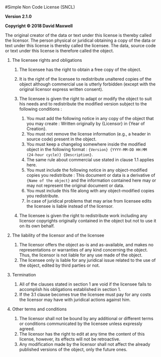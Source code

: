 #Simple Non Code License (SNCL)

**Version 2.1.0**

**Copyright © 2018 David Maxwell**

The original creator of the data or text under this license is thereby called the licensor.
The person physical or juridical obtaining a copy of the data or text under this license is thereby called the licensee.
The data, source code or text under this license is therefore called the object.

1. The licensee rights and obligations

	1. The licensee has the right to obtain a free copy of the object.
	2. It is the right of the licensee to redistribute unaltered copies of the object although commercial use is utterly forbidden (except with the original licensor express written consent).
	3. The licensee is given the right to adapt or modify the object to suit his needs and to redistribute the modified version subject to the following conditions :
		
		1. You must add the following notice in any copy of the object that you may create : Written originally by {Licensor} in {Year of Creation}.
		2. You must not remove the license information (e.g., a header in source code) present in the object.
		3. You must keep a changelog somewhere inside the modified object in the following format : `{Version} {YYYY-MM-DD HH:MM (24-hour cycle)} {Description}`.
		4. The same rule about commercial use stated in clause 1.1 applies here.
		5. You must include the following notice in any object-modified copies you redistribute : This document or data is a derivative of `{Name of the object}` and the information contained here may or may not represent the original document or data.
		6. You must include this file along with any object-modified copies you redistribute.
		7. In case of juridical problems that may arise from licensee edits the licensee is liable instead of the licensor.
	
	4. The licensee is given the right to redistribute work including any licensor copyrights originally contained in the object but not to use it on its own behalf.

2. The liability of the licensor and of the licensee

	1. The licensor offers the object as-is and as-available, and makes no representations or warranties of any kind concerning the object. Thus, the licensor is not liable for any use made of the object.
	2. The licensee only is liable for any juridical issue related to the use of the object, edited by third parties or not.
	
3. Termination

	1. All of the clauses stated in section 1 are void if the licensee fails to accomplish his obligations established in section 1.
	2. If the 3.1 clause becomes true the licensee must pay for any costs the licensor may have with juridical actions against him.
	
4. Other terms and conditions

	1. The licensor shall not be bound by any additional or different terms or conditions communicated by the licensee unless expressly agreed.
	2. The licensor has the right to edit at any time the content of this license, however, its effects will not be retroactive.
	3. Any modification made by the licensor shall not affect the already published versions of the object, only the future ones.
